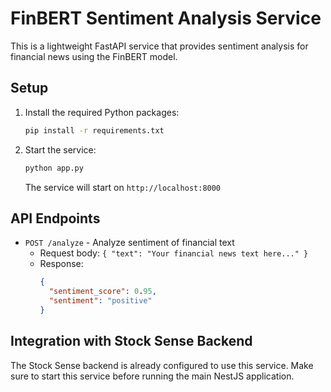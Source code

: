 # FinBERT Sentiment Analysis Service

This is a lightweight FastAPI service that provides sentiment analysis for financial news using the FinBERT model.

## Setup

1. Install the required Python packages:
   ```bash
   pip install -r requirements.txt
   ```

2. Start the service:
   ```bash
   python app.py
   ```

   The service will start on `http://localhost:8000`

## API Endpoints

- `POST /analyze` - Analyze sentiment of financial text
  - Request body: `{ "text": "Your financial news text here..." }`
  - Response: 
    ```json
    {
      "sentiment_score": 0.95,
      "sentiment": "positive"
    }
    ```

## Integration with Stock Sense Backend

The Stock Sense backend is already configured to use this service. Make sure to start this service before running the main NestJS application.
